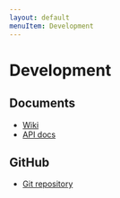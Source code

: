 ```yaml
---
layout: default
menuItem: Development
---
```



Development
===========

Documents
---------

 * [Wiki](https://github.com/Razor-qt/razor-qt/wiki)
 * [API docs](/develop/docs/classes.html)


GitHub
------

 * [Git repository](https://github.com/Razor-qt/razor-qt/commits/master)	

